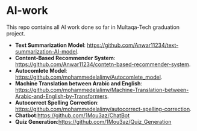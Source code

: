 # AI-work

This repo contains all AI work done so far in Multaqa-Tech graduation project. 
- **Text Summarization Model**: https://github.com/Anwar11234/text-summarization-AI-model.
- **Content-Based Recommender System**: https://github.com/Anwar11234/contetn-based-recommender-system.
- **Autocomlete Model**: https://github.com/mohammedelalimy/Autocomlete_model.
- **Machine Translation between Arabic and English**: https://github.com/mohammedelalimy/Machine-Translation-between-Arabic-and-English-by-Transformers.
- **Autocorrect Spelling Correction**: https://github.com/mohammedelalimy/autocorrect-spelling-correction.
- **Chatbot**:https://github.com/1Mou3az/ChatBot
- **Quiz Generation**:https://github.com/1Mou3az/Quiz_Generation
